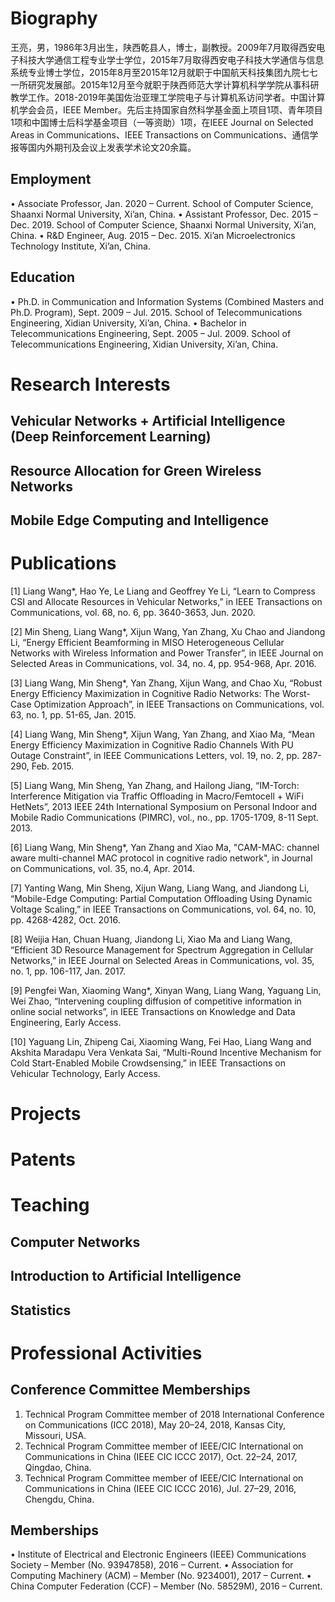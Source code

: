 # Biography

王亮，男，1986年3月出生，陕西乾县人，博士，副教授。2009年7月取得西安电子科技大学通信工程专业学士学位，2015年7月取得西安电子科技大学通信与信息系统专业博士学位，2015年8月至2015年12月就职于中国航天科技集团九院七七一所研究发展部。2015年12月至今就职于陕西师范大学计算机科学学院从事科研教学工作。2018-2019年美国佐治亚理工学院电子与计算机系访问学者。中国计算机学会会员，IEEE Member。先后主持国家自然科学基金面上项目1项、青年项目1项和中国博士后科学基金项目（一等资助）1项，在IEEE Journal on Selected Areas in Communications、IEEE Transactions on Communications、通信学报等国内外期刊及会议上发表学术论文20余篇。


## Employment
• Associate Professor, Jan. 2020 – Current.
School of Computer Science, Shaanxi Normal University, Xi’an, China.
• Assistant Professor, Dec. 2015 – Dec. 2019.
School of Computer Science, Shaanxi Normal University, Xi’an, China.
• R&D Engineer, Aug. 2015 – Dec. 2015.
Xi’an Microelectronics Technology Institute, Xi’an, China.
## Education
• Ph.D. in Communication and Information Systems (Combined Masters and Ph.D. Program), Sept. 2009 – Jul. 2015.
School of Telecommunications Engineering, Xidian University, Xi’an, China.
• Bachelor in Telecommunications Engineering, Sept. 2005 – Jul. 2009.
School of Telecommunications Engineering, Xidian University, Xi’an, China.

# Research Interests 
## Vehicular Networks + Artificial Intelligence (Deep Reinforcement Learning)
## Resource Allocation for Green Wireless Networks
## Mobile Edge Computing and Intelligence


# Publications
[1] Liang Wang*, Hao Ye, Le Liang and Geoffrey Ye Li, “Learn to Compress CSI and Allocate Resources in Vehicular Networks,” in IEEE Transactions on Communications, vol. 68, no. 6, pp. 3640-3653, Jun. 2020.

[2] Min Sheng, Liang Wang*, Xijun Wang, Yan Zhang, Xu Chao and Jiandong Li, “Energy Efficient Beamforming in MISO Heterogeneous Cellular Networks with Wireless Information and Power Transfer”, in IEEE Journal on Selected Areas in Communications, vol. 34, no. 4, pp. 954-968, Apr. 2016.

[3] Liang Wang, Min Sheng*, Yan Zhang, Xijun Wang, and Chao Xu, “Robust Energy Efficiency Maximization in Cognitive Radio Networks: The Worst-Case Optimization Approach”, in IEEE Transactions on Communications, vol. 63, no. 1, pp. 51-65, Jan. 2015.

[4] Liang Wang, Min Sheng*, Xijun Wang, Yan Zhang, and Xiao Ma, “Mean Energy Efficiency Maximization in Cognitive Radio Channels With PU Outage Constraint”, in IEEE Communications Letters, vol. 19, no. 2, pp. 287-290, Feb. 2015.

[5] Liang Wang, Min Sheng, Yan Zhang, and Hailong Jiang, “IM-Torch: Interference Mitigation via Traffic Offloading in Macro/Femtocell + WiFi HetNets”, 2013 IEEE 24th International Symposium on Personal Indoor and Mobile Radio Communications (PIMRC), vol., no., pp. 1705-1709, 8-11 Sept. 2013.

[6] Liang Wang, Min Sheng*, Yan Zhang and Xiao Ma, "CAM-MAC: channel aware multi-channel MAC protocol in cognitive radio network", in Journal on Communications, vol. 35, no.4, Apr. 2014.

[7] Yanting Wang, Min Sheng, Xijun Wang, Liang Wang, and Jiandong Li, “Mobile-Edge Computing: Partial Computation Offloading Using Dynamic Voltage Scaling,” in IEEE Transactions on Communications, vol. 64, no. 10, pp. 4268-4282, Oct. 2016.

[8] Weijia Han, Chuan Huang, Jiandong Li, Xiao Ma and Liang Wang, “Efficient 3D Resource Management for Spectrum Aggregation in Cellular Networks,” in IEEE Journal on Selected Areas in Communications, vol. 35, no. 1, pp. 106-117, Jan. 2017.

[9] Pengfei Wan, Xiaoming Wang*, Xinyan Wang, Liang Wang, Yaguang Lin, Wei Zhao, “Intervening coupling diffusion of competitive information in online social networks”, in IEEE Transactions on Knowledge and Data Engineering, Early Access.

[10] Yaguang Lin, Zhipeng Cai, Xiaoming Wang, Fei Hao, Liang Wang and Akshita Maradapu Vera Venkata Sai, “Multi-Round Incentive Mechanism for Cold Start-Enabled Mobile Crowdsensing,” in IEEE Transactions on Vehicular Technology, Early Access.

# Projects

# Patents


# Teaching 

## Computer Networks 
## Introduction to Artificial Intelligence
## Statistics 


# Professional Activities
## Conference Committee Memberships
1. Technical Program Committee member of 2018 International Conference on Communications
(ICC 2018), May 20–24, 2018, Kansas City, Missouri, USA.
2. Technical Program Committee member of IEEE/CIC International on Communications in
China (IEEE CIC ICCC 2017), Oct. 22–24, 2017, Qingdao, China.
3. Technical Program Committee member of IEEE/CIC International on Communications in
China (IEEE CIC ICCC 2016), Jul. 27–29, 2016, Chengdu, China.
## Memberships
• Institute of Electrical and Electronic Engineers (IEEE) Communications Society
– Member (No. 93947858), 2016 – Current.
• Association for Computing Machinery (ACM)
– Member (No. 9234001), 2017 – Current.
• China Computer Federation (CCF)
– Member (No. 58529M), 2016 – Current.



